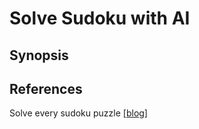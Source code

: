 # Solve Sudoku with AI

## Synopsis

## References
Solve every sudoku puzzle [[blog]](http://norvig.com/sudoku.html)
